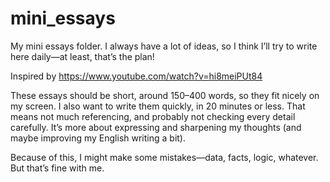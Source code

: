 # mini_essays

My mini essays folder. I always have a lot of ideas, so I think I’ll try to write here daily—at least, that’s the plan!

Inspired by https://www.youtube.com/watch?v=hi8meiPUt84

These essays should be short, around 150–400 words, so they fit nicely on my screen. I also want to write them quickly, in 20 minutes or less. That means not much referencing, and probably not checking every detail carefully. It’s more about expressing and sharpening my thoughts (and maybe improving my English writing a bit).

Because of this, I might make some mistakes—data, facts, logic, whatever. But that’s fine with me.